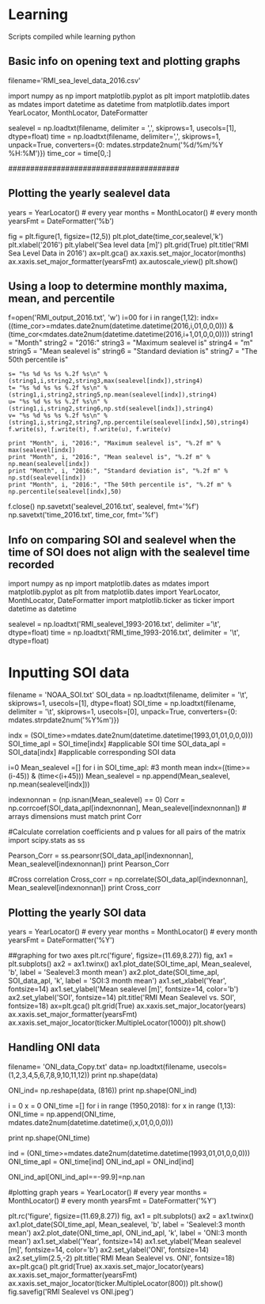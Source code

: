 # Learning
Scripts compiled while learning python

## Basic info on opening text and plotting graphs
filename='RMI_sea_level_data_2016.csv'

import numpy as np
import matplotlib.pyplot as plt
import matplotlib.dates as mdates
import datetime as datetime
from matplotlib.dates import YearLocator, MonthLocator, DateFormatter

sealevel = np.loadtxt(filename, delimiter = ',', skiprows=1, usecols=[1], dtype=float)
time = np.loadtxt(filename, delimiter=',', skiprows=1, unpack=True, converters={0: mdates.strpdate2num('%d/%m/%Y %H:%M')})
time_cor = time[0,:]

#######################################
## Plotting the yearly sealevel data
years = YearLocator()   # every year
months = MonthLocator()  # every month
yearsFmt = DateFormatter('%b')

fig = plt.figure(1, figsize=(12,5))
plt.plot_date(time_cor,sealevel,'k')
plt.xlabel('2016')
plt.ylabel('Sea level data [m]')
plt.grid(True)
plt.title('RMI Sea Level Data in 2016')
ax=plt.gca()
ax.xaxis.set_major_locator(months)
ax.xaxis.set_major_formatter(yearsFmt)
ax.autoscale_view()
plt.show()

## Using a loop to determine monthly maxima, mean, and percentile
f=open('RMI_output_2016.txt', 'w')
i=00
for i in range(1,12):
    indx=((time_cor>=mdates.date2num(datetime.datetime(2016,i,01,0,0,0))) & (time_cor<mdates.date2num(datetime.datetime(2016,i+1,01,0,0,0))))
    string1 = "Month"
    string2 = "2016:"
    string3 = "Maximum sealevel is"
    string4 = "m"
    string5 = "Mean sealevel is"
    string6 = "Standard deviation is"
    string7 = "The 50th percentile is"
    
    s= "%s %d %s %s %.2f %s\n" %(string1,i,string2,string3,max(sealevel[indx]),string4)
    t= "%s %d %s %s %.2f %s\n" %(string1,i,string2,string5,np.mean(sealevel[indx]),string4)
    u= "%s %d %s %s %.2f %s\n" %(string1,i,string2,string6,np.std(sealevel[indx]),string4)
    v= "%s %d %s %s %.2f %s\n" %(string1,i,string2,string7,np.percentile(sealevel[indx],50),string4)
    f.write(s), f.write(t), f.write(u), f.write(v)
    
    print "Month", i, "2016:", "Maximum sealevel is", "%.2f m" % max(sealevel[indx])
    print "Month", i, "2016:", "Mean sealevel is", "%.2f m" % np.mean(sealevel[indx])
    print "Month", i, "2016:", "Standard deviation is", "%.2f m" % np.std(sealevel[indx])
    print "Month", i, "2016:", "The 50th percentile is", "%.2f m" % np.percentile(sealevel[indx],50)

f.close()
np.savetxt('sealevel_2016.txt', sealevel, fmt='%f')
np.savetxt('time_2016.txt', time_cor, fmt='%f')

## Info on comparing SOI and sealevel when the time of SOI does not align with the sealevel time recorded
import numpy as np
import matplotlib.dates as mdates
import matplotlib.pyplot as plt
from matplotlib.dates import YearLocator, MonthLocator, DateFormatter
import matplotlib.ticker as ticker
import datetime as datetime

sealevel = np.loadtxt('RMI_sealevel_1993-2016.txt', delimiter ='\t', dtype=float)
time = np.loadtxt('RMI_time_1993-2016.txt', delimiter = '\t', dtype=float)

# Inputting SOI data
filename = 'NOAA_SOI.txt'
SOI_data = np.loadtxt(filename, delimiter = '\t', skiprows=1, usecols=[1], dtype=float)
SOI_time = np.loadtxt(filename, delimiter = '\t', skiprows=1, usecols=[0], unpack=True, converters={0: mdates.strpdate2num('%Y%m')})

indx = (SOI_time>=mdates.date2num(datetime.datetime(1993,01,01,0,0,0)))
SOI_time_apl = SOI_time[indx] #applicable SOI time
SOI_data_apl = SOI_data[indx] #applicable corresponding SOI data

i=0
Mean_sealevel =[]
for i in SOI_time_apl:
    #3 month mean
    indx=((time>=(i-45)) & (time<(i+45)))
    Mean_sealevel = np.append(Mean_sealevel, np.mean(sealevel[indx]))
    
indexnonnan = (np.isnan(Mean_sealevel) == 0)
Corr = np.corrcoef(SOI_data_apl[indexnonnan], Mean_sealevel[indexnonnan]) # arrays dimensions must match
print Corr

#Calculate correlation coefficients and p values for all pairs of the matrix
import scipy.stats as ss

Pearson_Corr = ss.pearsonr(SOI_data_apl[indexnonnan], Mean_sealevel[indexnonnan])
print Pearson_Corr

#Cross correlation
Cross_corr = np.correlate(SOI_data_apl[indexnonnan], Mean_sealevel[indexnonnan])
print Cross_corr

## Plotting the yearly SOI data
years = YearLocator()   # every year
months = MonthLocator()  # every month
yearsFmt = DateFormatter('%Y')

##graphing for two axes
plt.rc('figure', figsize=(11.69,8.27))
fig, ax1 = plt.subplots()
ax2 = ax1.twinx()
ax1.plot_date(SOI_time_apl, Mean_sealevel, 'b', label = 'Sealevel:3 month mean')
ax2.plot_date(SOI_time_apl, SOI_data_apl, 'k', label = 'SOI:3 month mean')
ax1.set_xlabel('Year', fontsize=14)
ax1.set_ylabel('Mean sealevel [m]', fontsize=14, color='b')
ax2.set_ylabel('SOI', fontsize=14)
plt.title('RMI Mean Sealevel vs. SOI', fontsize=18)
ax=plt.gca()
plt.grid(True)
ax.xaxis.set_major_locator(years)
ax.xaxis.set_major_formatter(yearsFmt)
ax.xaxis.set_major_locator(ticker.MultipleLocator(1000))
plt.show()

## Handling ONI data
filename= 'ONI_data_Copy.txt'
data= np.loadtxt(filename, usecols=(1,2,3,4,5,6,7,8,9,10,11,12))
print np.shape(data)

ONI_ind= np.reshape(data, (816))
print np.shape(ONI_ind)

i = 0
x = 0
ONI_time =[]
for i in range (1950,2018):
    for x in range (1,13):
        ONI_time = np.append(ONI_time, mdates.date2num(datetime.datetime(i,x,01,0,0,0)))

print np.shape(ONI_time)

ind = (ONI_time>=mdates.date2num(datetime.datetime(1993,01,01,0,0,0)))
ONI_time_apl = ONI_time[ind]
ONI_ind_apl = ONI_ind[ind]

ONI_ind_apl[ONI_ind_apl==-99.9]=np.nan

#plotting graph
years = YearLocator()   # every year
months = MonthLocator()  # every month
yearsFmt = DateFormatter('%Y')

plt.rc('figure', figsize=(11.69,8.27))
fig, ax1 = plt.subplots()
ax2 = ax1.twinx()
ax1.plot_date(SOI_time_apl, Mean_sealevel, 'b', label = 'Sealevel:3 month mean')
ax2.plot_date(ONI_time_apl, ONI_ind_apl, 'k', label = 'ONI:3 month mean')
ax1.set_xlabel('Year', fontsize=14)
ax1.set_ylabel('Mean sealevel [m]', fontsize=14, color='b')
ax2.set_ylabel('ONI', fontsize=14)
ax2.set_ylim(2.5,-2)
plt.title('RMI Mean Sealevel vs. ONI', fontsize=18)
ax=plt.gca()
plt.grid(True)
ax.xaxis.set_major_locator(years)
ax.xaxis.set_major_formatter(yearsFmt)
ax.xaxis.set_major_locator(ticker.MultipleLocator(800))
plt.show()
fig.savefig('RMI Sealevel vs ONI.jpeg')
